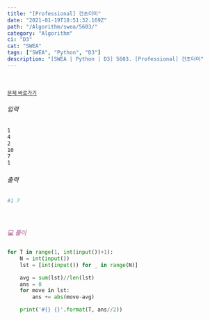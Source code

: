 ```yaml
---
title: "[Professional] 건초더미"
date: "2021-01-19T18:51:32.169Z"
path: "/Algorithm/swea/5603/"
category: "Algorithm"
ci: "D3"
cat: "SWEA"
tags: ["SWEA", "Python", "D3"]
description: "[SWEA | Python | D3] 5603. [Professional] 건초더미"
---
```


<br />

<a href="https://swexpertacademy.com/main/code/problem/problemDetail.do?contestProbId=AWXGEbd6cjMDFAUo&categoryId=AWXGEbd6cjMDFAUo&categoryType=CODE"><small>문제 바로가기</small></a>

###### 입력

```sh
1
4
2
10
7
1
```

###### 출력

```sh
#1 7
```

<br />

##### <h5 style="color:#C587AE;">💻 풀이</h5>

```python
for T in range(1, int(input())+1):
    N = int(input())
    lst = [int(input()) for _ in range(N)]

    avg = sum(lst)//len(lst)
    ans = 0
    for move in lst:
        ans += abs(move-avg)

    print('#{} {}'.format(T, ans//2))
```

